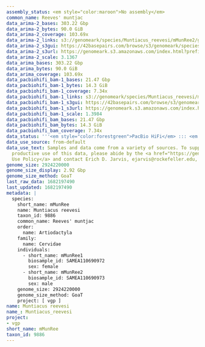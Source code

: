 ```yaml
---
assembly_status: <em style="color:maroon">No assembly</em>
common_name: Reeves' muntjac
data_arima-2_bases: 303.22 Gbp
data_arima-2_bytes: 90.0 GiB
data_arima-2_coverage: 103.69x
data_arima-2_links: s3://genomeark/species/Muntiacus_reevesi/mMunRee2/genomic_data/arima/<br>
data_arima-2_s3gui: https://42basepairs.com/browse/s3/genomeark/species/Muntiacus_reevesi/mMunRee2/genomic_data/arima/
data_arima-2_s3url: https://genomeark.s3.amazonaws.com/index.html?prefix=species/Muntiacus_reevesi/mMunRee2/genomic_data/arima/
data_arima-2_scale: 3.1367
data_arima_bases: 303.22 Gbp
data_arima_bytes: 90.0 GiB
data_arima_coverage: 103.69x
data_pacbiohifi_bam-1_bases: 21.47 Gbp
data_pacbiohifi_bam-1_bytes: 14.3 GiB
data_pacbiohifi_bam-1_coverage: 7.34x
data_pacbiohifi_bam-1_links: s3://genomeark/species/Muntiacus_reevesi/mMunRee1/genomic_data/pacbio_hifi/<br>
data_pacbiohifi_bam-1_s3gui: https://42basepairs.com/browse/s3/genomeark/species/Muntiacus_reevesi/mMunRee1/genomic_data/pacbio_hifi/
data_pacbiohifi_bam-1_s3url: https://genomeark.s3.amazonaws.com/index.html?prefix=species/Muntiacus_reevesi/mMunRee1/genomic_data/pacbio_hifi/
data_pacbiohifi_bam-1_scale: 1.3984
data_pacbiohifi_bam_bases: 21.47 Gbp
data_pacbiohifi_bam_bytes: 14.3 GiB
data_pacbiohifi_bam_coverage: 7.34x
data_status: '''<em style="color:forestgreen">PacBio HiFi</em> ::: <em style="color:forestgreen">Arima</em>'''
data_use_source: from-default
data_use_text: Samples and data come from a variety of sources. To support fair and
  productive use of this data, please abide by the <a href="https://genome10k.soe.ucsc.edu/data-use-policies/">Data
  Use Policy</a> and contact Erich D. Jarvis, ejarvis@rockefeller.edu, with any questions.
genome_size: 2924220000
genome_size_display: 2.92 Gbp
genome_size_method: GoaT
last_raw_data: 1682197490
last_updated: 1682197490
metadata: |
  species:
    short_name: mMunRee
    name: Muntiacus reevesi
    taxon_id: 9886
    common_name: Reeves' muntjac
    order:
      name: Artiodactyla
    family:
      name: Cervidae
    individuals:
      - short_name: mMunRee1
        biosample_id: SAMEA110690972
        sex: female
      - short_name: mMunRee2
        biosample_id: SAMEA110690973
        sex: male
    genome_size: 2924220000
    genome_size_method: GoaT
    project: [ vgp ]
name: Muntiacus reevesi
name_: Muntiacus_reevesi
project:
- vgp
short_name: mMunRee
taxon_id: 9886
---
```

